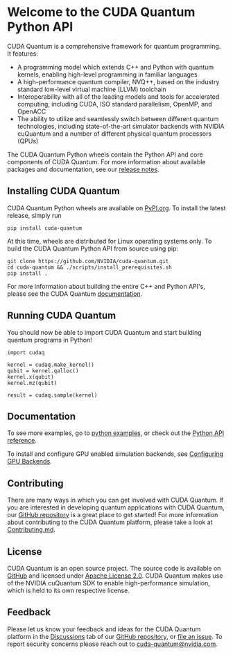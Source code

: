 # Welcome to the CUDA Quantum Python API

CUDA Quantum is a comprehensive framework for quantum programming. It features:

- A programming model which extends C++ and Python with quantum kernels,
  enabling high-level programming in familiar languages
- A high-performance quantum compiler, NVQ++, based on the industry standard
  low-level virtual machine (LLVM) toolchain
- Interoperability with all of the leading models and tools for accelerated
computing, including CUDA, ISO standard parallelism, OpenMP, and OpenACC
- The ability to utilize and seamlessly switch between different quantum
  technologies, including state-of-the-art simulator backends with NVIDIA
  cuQuantum and a number of different physical quantum processors (QPUs)

The CUDA Quantum Python wheels contain the Python API and core components of
CUDA Quantum. For more information about available packages and documentation,
see our [release
notes](https://nvidia.github.io/cuda-quantum/latest/releases.html).

## Installing CUDA Quantum

CUDA Quantum Python wheels are available on
[PyPI.org](https://pypi.org/project/cuda-quantum). To install the latest
release, simply run

```console
pip install cuda-quantum
```

At this time, wheels are distributed for Linux operating systems only. To build
the CUDA Quantum Python API from source using pip:

```console
git clone https://github.com/NVIDIA/cuda-quantum.git
cd cuda-quantum && ./scripts/install_prerequisites.sh
pip install .
```

For more information about building the entire C++ and Python API's, please see
the CUDA Quantum [documentation][official_install].

[official_install]: https://nvidia.github.io/cuda-quantum/latest/install.html

## Running CUDA Quantum

You should now be able to import CUDA Quantum and start building quantum
programs in Python!

```console
import cudaq

kernel = cudaq.make_kernel()
qubit = kernel.qalloc()
kernel.x(qubit)
kernel.mz(qubit)

result = cudaq.sample(kernel)
```

## Documentation

To see more examples, go to [python examples][python_examples], or check out the
[Python API reference][python_api_reference].

To install and configure GPU enabled simulation backends, see 
[Configuring GPU Backends][python_gpu_reference].

[python_examples]:
    https://nvidia.github.io/cuda-quantum/latest/using/python.html
[python_api_reference]:
    https://nvidia.github.io/cuda-quantum/latest/api/languages/python_api.html
[python_gpu_reference]:
    https://nvidia.github.io/cuda-quantum/latest/using/simulators.html#gpu-simulation-requirements


## Contributing

There are many ways in which you can get involved with CUDA Quantum. If you are
interested in developing quantum applications with CUDA Quantum, our [GitHub
repository][github_link] is a great place to get started! For more information
about contributing to the CUDA Quantum platform, please take a look at
[Contributing.md](../Contributing.md).

## License

CUDA Quantum is an open source project. The source code is available on
[GitHub][github_link] and licensed under [Apache License 2.0](../LICENSE). CUDA
Quantum makes use of the NVIDIA cuQuantum SDK to enable high-performance
simulation, which is held to its own respective license.

[github_link]: https://github.com/NVIDIA/cuda-quantum/

## Feedback

Please let us know your feedback and ideas for the CUDA Quantum platform in the
[Discussions][discussions] tab of our [GitHub repository][github_repo], or [file
an issue][cuda_quantum_issues]. To report security concerns please reach out to
[cuda-quantum@nvidia.com](mailto:cuda-quantum@nvidia.com).

[discussions]: https://github.com/NVIDIA/cuda-quantum/discussions
[cuda_quantum_issues]: https://github.com/NVIDIA/cuda-quantum/issues
[github_repo]: https://github.com/NVIDIA/cuda-quantum
